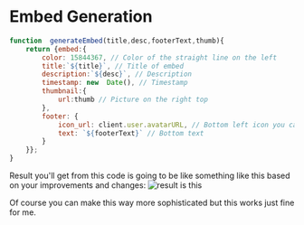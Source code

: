 # Embed Generation
```js
function  generateEmbed(title,desc,footerText,thumb){
	return {embed:{
		color: 15844367, // Color of the straight line on the left
		title:`${title}`, // Title of embed
		description:`${desc}`, // Description
		timestamp: new  Date(), // Timestamp
		thumbnail:{
			url:thumb // Picture on the right top
		},
		footer: {
			icon_url: client.user.avatarURL, // Bottom left icon you can put a variable in here
			text: `${footerText}` // Bottom text
		}
	}};
}
```
Result you'll get from this code is going to be like something like this based on your improvements and changes:
![result is this](https://i.hizliresim.com/81OBGo.png)

Of course you can make this way more sophisticated but this works just fine for me.
